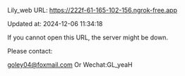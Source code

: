 Lily_web URL: https://222f-61-165-102-156.ngrok-free.app

Updated at: 2024-12-06 11:34:18

If you cannot open this URL, the server might be down.

Please contact: 

goley04@foxmail.com Or Wechat:GL_yeaH